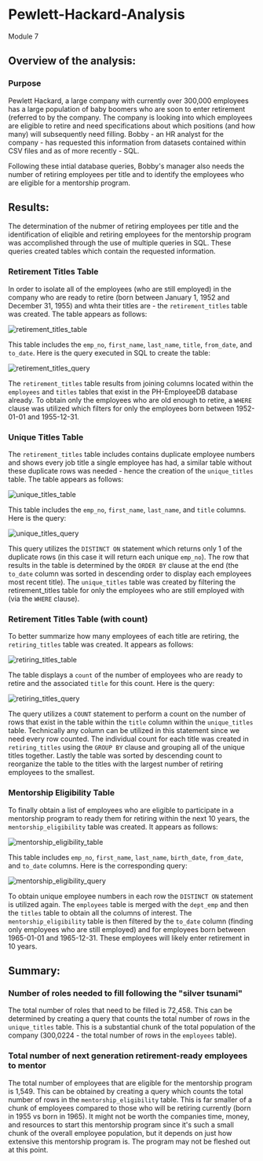 # Pewlett-Hackard-Analysis
Module 7

## Overview of the analysis:

### Purpose
Pewlett Hackard, a large company with currently over 300,000 employees has a large population of baby boomers who are soon to enter retirement (referred to by the company. The company is looking into which employees are eligible to retire and need specifications about which positions (and how many) will subsequently need filling. Bobby - an HR analyst for the company - has requested this information from datasets contained within CSV files and as of more recently - SQL.

Following these intial database queries, Bobby's manager also needs the number of retiring employees per title and to identify the employees who are eligible for a mentorship program. 

## Results:

The determination of the nubmer of retiring employees per title and the identification of eliqible and retiring employees for the mentorship program was accomplished through the use of multiple queries in SQL. These queries created tables which contain the requested information.

### Retirement Titles Table
In order to isolate all of the employees (who are still employed) in the company who are ready to retire (born between January 1, 1952 and December 31, 1955) and whta their titles are - the `retirement_titles` table was created. The table appears as follows:

![retirement_titles_table](https://user-images.githubusercontent.com/107309793/182825255-a314accb-47b3-4c36-9aa9-80a4ff559064.png)

This table includes the `emp_no`, `first_name`, `last_name`, `title`, `from_date`, and `to_date`. Here is the query executed in SQL to create the table:

![retirement_titles_query](https://user-images.githubusercontent.com/107309793/182825590-d57ebabc-63e0-4b0f-ae77-f481fcee6e9f.png)

The `retirement_titles` table results from joining columns located within the `employees` and `titles` tables that exist in the PH-EmployeeDB database already. To obtain only the employees who are old enough to retire, a `WHERE` clause was utilized which filters for only the employees born between 1952-01-01 and 1955-12-31.

### Unique Titles Table

The `retirement_titles` table includes contains duplicate employee numbers and shows every job title a single employee has had, a similar table without these duplicate rows was needed - hence the creation of the `unique_titles` table. The table appears as follows:

![unique_titles_table](https://user-images.githubusercontent.com/107309793/182827301-128375b8-9339-4f64-82c7-5b246676fe87.png)

This table includes the `emp_no`, `first_name`, `last_name`, and `title` columns. Here is the query:

![unique_titles_query](https://user-images.githubusercontent.com/107309793/182828387-ce38c780-876a-48e5-aa8f-d6d1c8b31619.png)

This query utilizes the `DISTINCT ON` statement which returns only 1 of the duplicate rows (in this case it will return each unique `emp_no`). The row that results in the table is determined by the `ORDER BY` clause at the end (the `to_date` column was sorted in descending order to display each employees most recent title). The `unique_titles` table was created by filtering the retirement_titles table for only the employees who are still employed with (via the `WHERE` clause).

### Retirement Titles Table (with count)

To better summarize how many employees of each title are retiring, the `retiring_titles` table was created. It appears as follows:

![retiring_titles_table](https://user-images.githubusercontent.com/107309793/182830044-c482a880-7dae-4e1e-bae7-24bb66e9b759.png)

The table displays a `count` of the number of employees who are ready to retire and the associated  `title` for this count. Here is the query:

![retiring_titles_query](https://user-images.githubusercontent.com/107309793/182830295-d5482670-2a2f-4b79-bd4f-8934745160fb.png)

The query utilizes a `COUNT` statement to perform a count on the number of rows that exist in the table within the `title` column within the `unique_titles` table. Technically any column can be utilized in this statement since we need every row counted. The individual count for each title was created in `retiring_titles` using the `GROUP BY` clause and grouping all of the unique titles together. Lastly the table was sorted by descending count to reorganize the table to the titles with the largest number of retiring employees to the smallest.

### Mentorship Eligibility Table

To finally obtain a list of employees who are eligible to participate in a mentorship program to ready them for retiring within the next 10 years, the `mentorship_eligibility` table was created. It appears as follows:

![mentorship_eligibility_table](https://user-images.githubusercontent.com/107309793/182832260-52592b86-cfc7-486c-befd-5223ab82d31e.png)

This table includes `emp_no`, `first_name`, `last_name`, `birth_date`, `from_date`, and `to_date` columns. Here is the corresponding query:

![mentorship_eligibility_query](https://user-images.githubusercontent.com/107309793/182832494-6e891b6d-8b1d-4f23-a43c-dc9246aecb74.png)

To obtain unique employee numbers in each row the `DISTINCT ON` statement is utilized again. The `employees` table is merged with the `dept_emp` and then the `titles` table to obtain all the columns of interest. The `mentorship_eligibility` table is then filtered by the `to_date` column (finding only employees who are still employed) and for employees born between 1965-01-01 and 1965-12-31. These employees will likely enter retirement in 10 years.

## Summary:

### Number of roles needed to fill following the "silver tsunami"
The total number of roles that need to be filled is 72,458. This can be determined by creating a query that counts the total number of rows in the `unique_titles` table. This is a substantial chunk of the total population of the company (300,0224 - the total number of rows in the `employees` table).

### Total number of next generation retirement-ready employees to mentor
The total number of employees that are eligible for the mentorship program is 1,549. This can be obtained by creating a query which counts the total number of rows in the `mentorship_eligibility` table. This is far smaller of a chunk of employees compared to those who will be retiring currently (born in 1955 vs born in 1965). It might not be worth the companies time, money, and resources to start this mentorship program since it's such a small chunk of the overall employee population, but it depends on just how extensive this mentorship program is. The program may not be fleshed out at this point.
